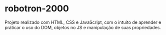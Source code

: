 # robotron-2000

Projeto realizado com HTML, CSS e JavaScript, com o intuito de aprender e práticar o uso do DOM, objetos no JS e manipulação de suas propriedades.
